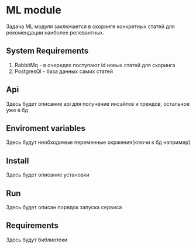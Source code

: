# ML module
Задача ML модуля заключается в скоринге конкретных статей
для рекомендации наиболее релевантных.

## System Requirements
1. RabbitMq - в очередях поступают id новых статей для скоринга
2. PostgresQl - база данных самих статей

## Api
Здесь будет описание api для получение инсайтов и трендов, остальное уже в бд

## Enviroment variables
Здесь будут необходимые переменные окржения(ключи к бд например)

## Install
Здесь будет описание установки

## Run
Здесь будет описан порядок запуска сервиса

## Requirements
Здесь будут библиотеки

